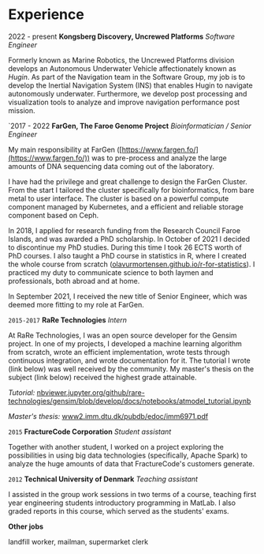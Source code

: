 # Experience

 2022 - present
**Kongsberg Discovery, Uncrewed Platforms**
*Software Engineer*

Formerly known as Marine Robotics, the Uncrewed Platforms division develops an Autonomous Underwater Vehicle affectionately known as *Hugin*. As part of the Navigation team in the Software Group, my job is to develop the Inertial Navigation System (INS) that enables Hugin to navigate autonomously underwater. Furthermore, we develop post processing and visualization tools to analyze and improve navigation performance post mission.

`2017 - 2022
**FarGen, The Faroe Genome Project**
*Bioinformatician / Senior Engineer*

My main responsibility at FarGen ([https://www.fargen.fo/](https://www.fargen.fo/)) was to pre-process and analyze the large amounts of DNA sequencing data coming out of the laboratory.

I have had the privilege and great challenge to design the FarGen Cluster. From the start I tailored the cluster specifically for bioinformatics, from bare metal to user interface. The cluster is based on a powerful compute component managed by Kubernetes, and a efficient and reliable storage component based on Ceph.

In 2018, I applied for research funding from the Research Council Faroe Islands, and was awarded a PhD scholarship. In October of 2021 I decided to discontinue my PhD studies. During this time I took 26 ECTS worth of PhD courses. I also taught a PhD course in statistics in R, where I created the whole course from scratch ([olavurmortensen.github.io/r-for-statistics](https://olavurmortensen.github.io/r-for-statistics/)). I practiced my duty to communicate science to both laymen and professionals, both abroad and at home.

In September 2021, I received the new title of Senior Engineer, which was deemed more fitting to my role at FarGen.

`2015-2017`
**RaRe Technologies**
*Intern*

At RaRe Technologies, I was an open source developer for the Gensim project. In one of my projects, I developed a machine learning algorithm from scratch, wrote an efficient implementation, wrote tests through continuous integration, and wrote documentation for it. The tutorial I wrote (link below) was well received by the community. My master's thesis on the subject (link below) received the highest grade attainable.

*Tutorial:* [nbviewer.jupyter.org/github/rare-technologies/gensim/blob/develop/docs/notebooks/atmodel_tutorial.ipynb](https://nbviewer.jupyter.org/github/rare-technologies/gensim/blob/develop/docs/notebooks/atmodel_tutorial.ipynb)

*Master's thesis:* [www2.imm.dtu.dk/pubdb/edoc/imm6971.pdf](https://www2.imm.dtu.dk/pubdb/edoc/imm6971.pdf)

`2015`
**FractureCode Corporation**
*Student assistant*

Together with another student, I worked on a project exploring the possibilities in using big data technologies (specifically, Apache Spark) to analyze the huge amounts of data that FractureCode's customers generate.

`2012`
**Technical University of Denmark**
*Teaching assistant*

I assisted in the group work sessions in two terms of a course, teaching first year engineering students introductory programming in MatLab. I also graded reports in this course, which served as the students' exams.

**Other jobs**

landfill worker, mailman, supermarket clerk
